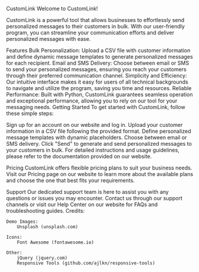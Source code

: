 
CustomLink
Welcome to CustomLink!

CustomLink is a powerful tool that allows businesses to effortlessly send personalized messages to their customers in bulk. With our user-friendly program, you can streamline your communication efforts and deliver personalized messages with ease.

Features
Bulk Personalization: Upload a CSV file with customer information and define dynamic message templates to generate personalized messages for each recipient.
Email and SMS Delivery: Choose between email or SMS to send your personalized messages, ensuring you reach your customers through their preferred communication channel.
Simplicity and Efficiency: Our intuitive interface makes it easy for users of all technical backgrounds to navigate and utilize the program, saving you time and resources.
Reliable Performance: Built with Python, CustomLink guarantees seamless operation and exceptional performance, allowing you to rely on our tool for your messaging needs.
Getting Started
To get started with CustomLink, follow these simple steps:

Sign up for an account on our website and log in.
Upload your customer information in a CSV file following the provided format.
Define personalized message templates with dynamic placeholders.
Choose between email or SMS delivery.
Click "Send" to generate and send personalized messages to your customers in bulk.
For detailed instructions and usage guidelines, please refer to the documentation provided on our website.

Pricing
CustomLink offers flexible pricing plans to suit your business needs. Visit our Pricing page on our website to learn more about the available plans and choose the one that best fits your requirements.

Support
Our dedicated support team is here to assist you with any questions or issues you may encounter. Contact us through our support channels or visit our Help Center on our website for FAQs and troubleshooting guides.
Credits:

	Demo Images:
		Unsplash (unsplash.com)

	Icons:
		Font Awesome (fontawesome.io)

	Other:
		jQuery (jquery.com)
		Responsive Tools (github.com/ajlkn/responsive-tools)
